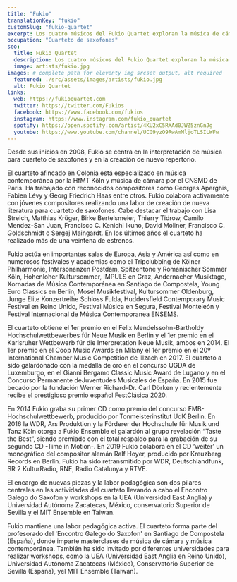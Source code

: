 ```yaml
---
title: "Fukio"
translationKey: "fukio"
customSlug: "fukio-quartet"
excerpt: Los cuatro músicos del Fukio Quartet exploran la música de cámara para saxofón y actúan en importantes salas de conciertos de España, Alemania, Inglaterra y China.
occupation: "Cuarteto de saxofones"
seo:
  title: Fukio Quartet
  description: Los cuatro músicos del Fukio Quartet exploran la música de cámara para saxofón y actúan en importantes salas de conciertos de España, Alemania, Inglaterra y China.
  image: artists/fukio.jpg
images: # complete path for eleventy img srcset output, alt required
  featured: ./src/assets/images/artists/fukio.jpg
  alt: Fukio Quartet
links:
  web: https://fukioquartet.com
  twitter: https://twitter.com/Fukios
  facebook: https://www.facebook.com/fukios
  instagram: https://www.instagram.com/fukio_quartet
  spotify: https://open.spotify.com/artist/4KU2xC5RXAd0JWZ5znGnJg
  youtube: https://www.youtube.com/channel/UCG9yzO9RwAmMljoTLSILWFw
---
```


Desde sus inicios en 2008, Fukio se centra en la interpretación de música para cuarteto de saxofones y en la creación de nuevo repertorio.

El cuarteto afincado en Colonia está especializado en música contemporánea por la HfMT Köln y música de cámara por el CNSMD de Paris. Ha trabajado con reconocidos compositores como Georges Aperghis, Fabien Lévy y Georg Friedrich Haas entre otros. Fukio colabora activamente con jóvenes compositores realizando una labor de creación de nueva literatura para cuarteto de saxofones. Cabe destacar el trabajo con Lisa Streich, Matthias Krüger, Birke Bertelsmeier, Thierry Tidrow, Camilo Mendez-San Juan, Francisco C. Kenichi Ikuno, David Moliner, Francisco C. Goldschmidt o Sergej Maingardt. En los últimos años el cuarteto ha realizado más de una veintena de estrenos.

Fukio actúa en importantes salas de Europa, Asia y América así como en numerosos festivales y academias como el Tripclubbing de Kölner Philharmonie, Intersonanzen Postdam, Spitzentone y Romanischer Sommer Köln, Hohenloher Kultursommer, IMPULS en Graz, Andernacher Musiktage, Xornadas de Música Contemporánea en Santiago de Compostela, Young Euro Classics en Berlin, Mosel Musikfestival, Kultursommer Oldenburg, Junge Elite Konzertreihe Schloss Fulda, Huddersfield Contemporary Music Festival en Reino Unido, Festival Música en Segura, Festival Monteleón y Festival Internacional de Música Contemporanea ENSEMS.

El cuarteto obtiene el 1er premio en el Felix Mendelssohn-Bartholdy Hochschulwettbewerbes für Neue Musik en Berlín y el 1er premio en el Karlsruher Wettbewerb für die Interpretation Neue Musik, ambos en 2014. El 1er premio en el Coop Music Awards en Milany el 1er premio en el 20º International Chamber Music Competition de Illzach en 2017. El cuarteto a sido galardonado con la medalla de oro en el concurso UGDA de Luxemburgo, en el Gianni Bergamo Classic Music Award de Lugano y en el Concurso Permanente deJuventudes Musicales de España. En 2015 fue becado por la fundación Werner Richard–Dr. Carl Dörken y recientemente recibe el prestigioso premio español FestClásica 2020.

En 2014 Fukio graba su primer CD como premio del concurso FMB-Hochschulwettbewerb, producido por Tonmeisterinstitut UdK Berlin. En 2016 la WDR, Ars Produktion y la Förderer der Hochschule für Musik und Tanz Köln otorga a Fukio Ensemble el galardón al grupo revelación “Taste the Best”, siendo premiado con el total respaldo para la grabación de su segundo CD -Time in Motion-. En 2019 Fukio colabora en el CD ‘weiter’ un monográfico del compositor alemán Ralf Hoyer, producido por Kreuzberg Records en Berlín. Fukio ha sido retransmitido por WDR, Deutschlandfunk, SR 2 KulturRadio, RNE, Radio Catalunya y RTVE.

El encargo de nuevas piezas y la labor pedagógica son dos pilares centrales en las actividades del cuarteto llevando a cabo el Encontro Galego do Saxofon y workshops en la UEA (Universidad East Anglia) y Universidad Autónoma Zacatecas, México, conservatorio Superior de Sevilla y el MIT Ensemble en Taiwan.

Fukio mantiene una labor pedagógica activa. El cuarteto forma parte del profesorado del 'Encontro Galego do Saxofon' en Santiago de Compostela (España), donde imparte masterclases de música de cámara y música contemporánea. También ha sido invitado por diferentes universidades para realizar workshops, como la UEA (Universidad East
Anglia en Reino Unido), Universidad Autónoma Zacatecas (México), Conservatorio Superior de Sevilla (España), yel MIT Ensemble (Taiwan).
